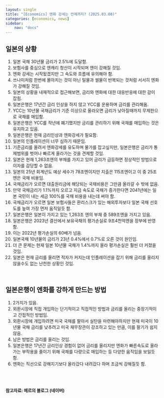 ```yaml
---
layout: single
title: "[Economics] 엔화 강세는 언제까지? (2025.03.08)"
categories: [economics, news]
sidebar:
    nav: "docs"
---
```


## 일본의 상황
1. 일본 국채 30년물 금리가 2.5%에 도달함.
1. 보험사를 중심으로 엔캐리 청산이 시작되며 엔이 강해질 것임.
1. 엔화 강세는 시작됬겠지만 그 속도와 흐름에 유의해야 함.
1. 쓰나미처럼 한번에 몰아치는 것이 아닌 밀물과 썰물이 반복되는 것처럼 서서히 엔화가 강해질 것임.
1. 일본의 상황을 내재적으로 접근해보면, 금리와 엔화에 대한 대응반응에 대한 감이 잡힘.
1. 일본은행은 17년간 금리 인상을 하지 않고 YCC를 운용하며 금리를 관리해옴.
1. YCC는 10년물 국채금리가 기준 이상으로 올라오면 금리가 낮아질때까지 무제한으로 국채를 매입함.
1. 일본은행은 YCC를 작년에 폐기했지만 금리를 관리하기 위해 국채를 매입하는 것은 유지하고 있음.
1. 일본은행은 현재 금리인상과 엔화강세가 필요함.
1. 일본의 인플레이션이 너무 심하기 때문임.
1. 기준금리를 올려서 엔화강세를 유도하며 물가를 잡고싶지만, 일본은행은 금리가 통제범위를 벗어나 빠르게 올라가는 것을 견제할 것임.
1. 일본은 현재 1,263조엔의 부채를 가지고 있어 금리가 급등하면 정상적인 방법으로 이자를 감당할 수 없음.
1. 일본의 25년 회계년도 예상 세수가 78조엔이지만 지출은 115조엔이고 이 중 25조엔은 국채 비용임.
1. 국채금리가 오르면 대출원리금에 해당되는 국채비용은 그만큼 올라갈 수 밖에 없음.
1. 만약 국채금리가 1.1%까지 오르고 지금 속도로 국채가 증가한다면 2041년에는 일본 국민이 내는 세금 100%를 국채 비용을 내는데 써야 함.
1. 국채금리가 오르면 일본 보험사들은 환리스크가 있는 해외투자보다 일본 국채 선호도를 높여 가장 먼저 움직일듯 함.
1. 일본은행은 일본이 가지고 있는 1,263조 엔의 부채 중 589조엔을 가지고 있음.
1. 일본은행은 2023년 결산에서 보유국채의 평가손실로 9조4천억엔을 장부에 반영함.
1. 이는 2022년 평가손실의 60배가 넘음.
1. 일본국채 10년물의 금리가 23년 0.4%에서 0.7%로 오른 것이 원인임.
1. 더 큰 문제는 현재 일본 10년물 국채가 1.4%까지 올라 평가손실은 훨씬 더 커졌을 것임.
1. 일본은 현재 금리를 올리면 적자가 커지는데 인플레이션을 잡기 위해 금리를 올리지 않을수도 없는 난천한 상황인 것임.

<br/>

## 일본은행이 엔화를 강하게 만드는 방법
1. 2가지가 있음.
1. 외환시장에 직접 개입하는 단기적이고 직접적인 방법과 금리를 올리는 중장기적이고 간접적인 방법임.
1. 외환시장에 개입하려면 미국 국채를 팔아서 실탄을 마련해야하지만 현재 미국이 10년물 국채 금리를 낮추려고 미국 재무장관이 강조하고 있는 만큼, 이를 팔기가 쉽지 않음.
1. 남은 방법은 금리를 올리는 것임.
1. 일본은행은 17년간 금리인상 경험이 없어 금리를 올리지만 엔화가 빠른속도로 올라가는 부작용을 줄이기 위해 국채를 다량으로 매입하는 등 다양한 움직임을 보일듯 함.
1. 엔화는 직선으로 강해지기보다 올라갔다 내려갔다 하며 조금씩 강해질듯 함.




<br/>
<br/>

#### 참고자료: 메르의 블로그 (네이버) 
